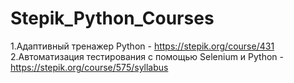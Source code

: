 # Stepik_Python_Courses
1.Адаптивный тренажер Python - https://stepik.org/course/431
2.Автоматизация тестирования с помощью Selenium и Python - https://stepik.org/course/575/syllabus